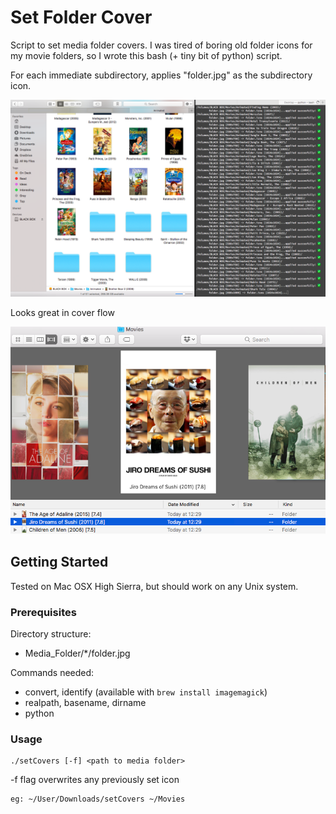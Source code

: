 # Set Folder Cover
Script to set media folder covers. I was tired of boring old folder icons for my movie folders, so I wrote this bash (+ tiny bit of python) script.

For each immediate subdirectory, applies "folder.jpg" as the subdirectory icon.

![in-progress](https://raw.githubusercontent.com/guidezpl/Set-Folder-Cover/master/in-progress.png)

Looks great in cover flow

![cover-flow](https://raw.githubusercontent.com/guidezpl/Set-Folder-Cover/master/cover-flow.png)

## Getting Started

Tested on Mac OSX High Sierra, but should work on any Unix system.

### Prerequisites

Directory structure:
- Media_Folder/*/folder.jpg

Commands needed: 
- convert, identify (available with ```brew install imagemagick```)
- realpath, basename, dirname
- python


### Usage
```
./setCovers [-f] <path to media folder>
```
\-f flag overwrites any previously set icon

```
eg: ~/User/Downloads/setCovers ~/Movies
```
